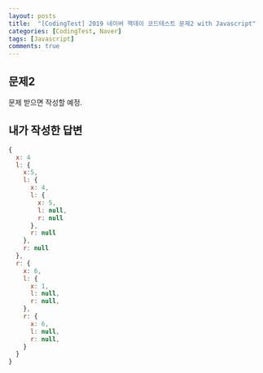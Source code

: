 ```yaml
---
layout: posts
title:  "[CodingTest] 2019 네이버 핵데이 코드테스트 문제2 with Javascript"
categories: [CodingTest, Naver]
tags: [Javascript]
comments: true
---
```


## 문제2
문제 받으면 작성할 예정.

## 내가 작성한 답변
```javascript
{
  x: 4
  l: {
    x:5, 
    l: {
      x: 4,
      l: {
        x: 5,
        l: null,
        r: null
      },
      r: null
    },
    r: null
  },
  r: {
    x: 6,
    l: {
      x: 1,
      l: null,
      r: null,
    },
    r: {
      x: 6,
      l: null,
      r: null,
    }
  }
}
```
